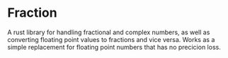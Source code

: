 # Fraction
A rust library for handling fractional and complex numbers, as well as converting floating point values to fractions and vice versa. Works as a simple replacement for floating point numbers that has no precicion loss. 

